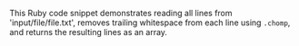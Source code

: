 This Ruby code snippet demonstrates reading all lines from 'input/file/file.txt', removes trailing whitespace from each line using `.chomp`, and returns the resulting lines as an array.
